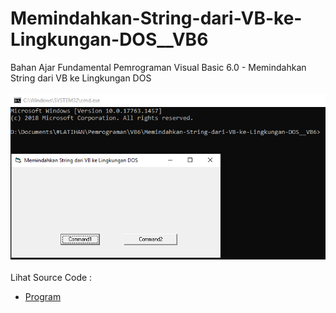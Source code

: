 # Memindahkan-String-dari-VB-ke-Lingkungan-DOS__VB6
Bahan Ajar Fundamental Pemrograman Visual Basic 6.0 - Memindahkan String dari VB ke Lingkungan DOS<br><br>
<img src="https://github.com/RizkyKhapidsyah/Memindahkan-String-dari-VB-ke-Lingkungan-DOS__VB6/blob/master/result/001.PNG"><br><br>
Lihat Source Code : <br>
- <a href="https://github.com/RizkyKhapidsyah/Memindahkan-String-dari-VB-ke-Lingkungan-DOS__VB6/blob/master/Form1.frm">Program</a>
